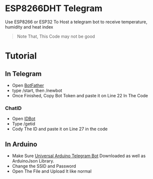 # ESP8266DHT Telegram
Use ESP8266 or ESP32 To Host a telegram bot to receive temperature, humidity and heat index

> Note That, This Code may not be good

# Tutorial

## In Telegram
- Open [BotFather](t.me/botfather)
- type /start, then /newbot
- Once Finished, Copy Bot Token and paste it on Line 22 In The Code

### ChatID
- Open [IDBot](t.me/myidbot)
- Type /getid
- Cody The ID and paste it on Line 27 in the code

## In Arduino

- Make Sure [Universal Arduino Telegram Bot](https://github.com/witnessmenow/Universal-Arduino-Telegram-Bot) Downloaded as well as ArduinoJson Library.
- Change the SSID and Password
- Open The File and Upload It like normal


